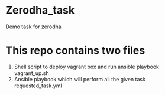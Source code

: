 # Zerodha_task
Demo task for zerodha
# This repo contains two files
1. Shell script to deploy vagrant box and run ansible playbook
vagrant_up.sh
2. Ansible playbook which will perform all the given task
requested_task.yml
